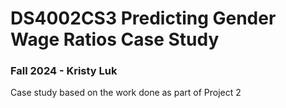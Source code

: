 # DS4002CS3 Predicting Gender Wage Ratios Case Study 
### Fall 2024 - Kristy Luk
Case study based on the work done as part of Project 2
